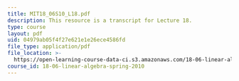```yaml
---
title: MIT18_06S10_L18.pdf
description: This resource is a transcript for Lecture 18.
type: course
layout: pdf
uid: 04979ab05f4f27e621e1e26ece4586fd
file_type: application/pdf
file_location: >-
  https://open-learning-course-data-ci.s3.amazonaws.com/18-06-linear-algebra-spring-2010/04979ab05f4f27e621e1e26ece4586fd_MIT18_06S10_L18.pdf
course_id: 18-06-linear-algebra-spring-2010
---
```

